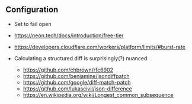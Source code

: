 ## Configuration

- Set to fail open

- https://neon.tech/docs/introduction/free-tier
- https://developers.cloudflare.com/workers/platform/limits/#burst-rate

- Calculating a structured diff is surprisingly(?) nuanced.
  - https://github.com/chbrown/rfc6902
  - https://github.com/benjamine/jsondiffpatch
  - https://github.com/google/diff-match-patch
  - https://github.com/lukascivil/json-difference
  - https://en.wikipedia.org/wiki/Longest_common_subsequence
